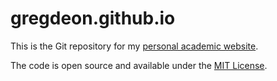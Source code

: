 # gregdeon.github.io

This is the Git repository for my [personal academic website](https://gregdeon.com). 

The code is open source and available under the [MIT License](LICENSE.md).
